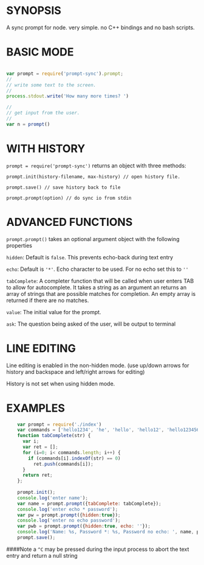 # SYNOPSIS
A sync prompt for node. very simple. no C++ bindings and no bash scripts.


# BASIC MODE
```js

var prompt = require('prompt-sync').prompt;
//
// write some text to the screen.
//
process.stdout.write('How many more times? ')

//
// get input from the user.
//
var n = prompt()
```
# WITH HISTORY
`prompt = require('prompt-sync')` returns an object with three methods:

`prompt.init(history-filename, max-history) // open history file.`

`prompt.save() // save history back to file`

`prompt.prompt(option) // do sync io from stdin`



# ADVANCED FUNCTIONS
`prompt.prompt()` takes an optional argument object with the following properties

`hidden`: Default is `false`. This prevents echo-back during text entry

`echo`: Default is `'*'`. Echo character to be used. For no echo set this to `''`

`tabComplete`: A completer function that will be called when user enters TAB to allow for autocomplete. It takes
a string as an argument an returns an array of strings that are possible matches for completion. An empty array 
is returned if there are no matches.

`value`: The initial value for the prompt.

`ask`: The question being asked of the user, will be output to terminal

# LINE EDITING
Line editing is enabled in the non-hidden mode. (use up/down arrows for history and backspace and left/right arrows for editing)

History is not set when using hidden mode.

# EXAMPLES

```js
    var prompt = require('./index') 
    var commands = ['hello1234', 'he', 'hello', 'hello12', 'hello123456'];
    function tabComplete(str) {
      var i;
      var ret = [];
      for (i=0; i< commands.length; i++) {
        if (commands[i].indexOf(str) == 0)
          ret.push(commands[i]);
      }
      return ret;
    };
  
    prompt.init();
    console.log('enter name');
    var name = prompt.prompt({tabComplete: tabComplete});
    console.log('enter echo * password');
    var pw = prompt.prompt({hidden:true});
    console.log('enter no echo password');
    var pwb = prompt.prompt({hidden:true, echo: ''});  
    console.log('Name: %s, Password *: %s, Password no echo: ', name, pw, pwb);
    prompt.save();
```
####Note
a `^C` may be pressed during the input process to abort the text entry and return a null string


